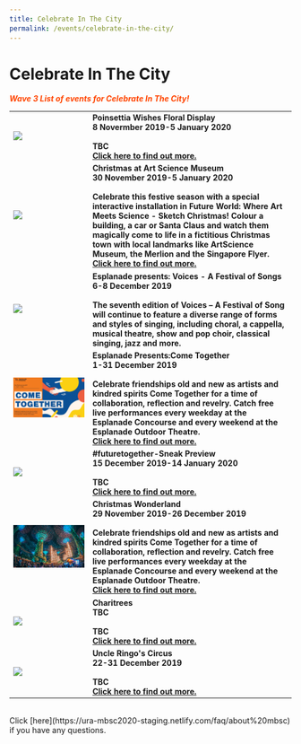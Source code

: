 ```yaml
---
title: Celebrate In The City 
permalink: /events/celebrate-in-the-city/
---
```


# Celebrate In The City

<font color="orangered"><i><b>Wave 3 List of events for Celebrate In The City!</b></i></font>

<table>
<tr>
    <td>
     <a href="https://www.gardensbythebay.com.sg/"> <img src="/images/Picture1.jpg" /></a>
    </td>
    <td>
      <b>Poinsettia Wishes Floral Display
      <br>8 Novermber 2019-5 January 2020
      <br>  
      <br>TBC
      <br><a href="https://www.gardensbythebay.com.sg/">Click here to find out more.</a>
    </td>
</tr>  
<tr>
    <td>
       <a href="www.marinabaysands.com/artsciencemuseum"> <img src="/images/Picture1.jpg" /></a>
    </td>
    <td>
      <b>Christmas at Art Science Museum
      <br>30 November 2019-5 January 2020
      <br>  
      <br>Celebrate this festive season with a special interactive installation in Future World: Where Art Meets Science - Sketch Christmas! Colour a building, a car or Santa Claus and watch them magically come to life in a fictitious Christmas town with local landmarks like ArtScience Museum, the Merlion and the Singapore Flyer. 
      <br><a href="www.marinabaysands.com/artsciencemuseum">Click here to find out more.</a>  
<tr>
    <td>
       <a href="www.esplanade.com/voices"> <img src="/images/Picture1.jpg" /></a>
    </td>
    <td>
      <b>Esplanade presents: Voices - A Festival of Songs
      <br>6-8 December 2019 
      <br>   
      <br>The seventh edition of Voices – A Festival of Song will continue to feature a diverse range of forms and styles of singing, including choral, a cappella, musical theatre, show and pop choir, classical singing, jazz and more.</a>
    </td>
</tr>
<tr>
    <td>
     <a href="https://www.esplanade.com/festivals-and-series/come-together/2019"> <img src="/images/Esplanade_Presents_Come_Together.jpg" /></a>
    </td>
    <td>
      <b>Esplanade Presents:Come Together
      <br>1-31 December 2019
      <br>  
      <br>Celebrate friendships old and new as artists and kindred spirits Come Together for a time of collaboration, reflection and revelry. Catch free live performances every weekday at the Esplanade Concourse and every weekend at the Esplanade Outdoor Theatre.
      <br><a href="https://www.esplanade.com/festivals-and-series/come-together/2019">Click here to find out more.</a>
    </td>
</tr>  
<tr>
    <td>
      <a href="https://www.gardensbythebay.com.sg/"> <img src="/images/Picture1.jpg" /></a>
    </td>
    <td>
      <b>#futuretogether-Sneak Preview
      <br>15 December 2019-14 January 2020
      <br>  
      <br>TBC
      <br><a href="https://www.gardensbythebay.com.sg/">Click here to find out more.</a>
    </td>
  </tr>  
<tr>
    <td>
      <a href="www.christmaswonderland.sg"> <img src="/images/Christmas_wonderland.jpg" /></a>
    </td>
    <td>
      <b>Christmas Wonderland
      <br>29 November 2019-26 December 2019
      <br>  
      <br>Celebrate friendships old and new as artists and kindred spirits Come Together for a time of collaboration, reflection and revelry. Catch free live performances every weekday at the Esplanade Concourse and every weekend at the Esplanade Outdoor Theatre.
      <br><a href="www.christmaswonderland.sg">Click here to find out more.</a>
    </td>
</tr>  
<tr>
    <td>
      <a href="/events/learning-journeys/event-details/LC_FC_HDB"> <img src="/images/Picture1.jpg" /></a>
    </td>
    <td>
      <b>Charitrees
      <br>TBC
      <br>  
      <br>TBC
      <br><a href="/events/learning-journeys/event-details/LC_FC_HDB">Click here to find out more.</a>
    </td>
  </tr>
  <tr>
    <td>
      <a href="/events/learning-journeys/event-details/LA_DWP"> <img src="/images/Picture1.jpg" /></a>
    </td>
    <td>
      <b>Uncle Ringo's Circus
      <br>22-31 December 2019  
      <br>  
      <br>TBC 
      <br><a href="/events/learning-journeys/event-details/LA_DWP">Click here to find out more.</a>
    </td>
  </tr>
</table>
<br> Click [here](https://ura-mbsc2020-staging.netlify.com/faq/about%20mbsc) if you have any questions.


